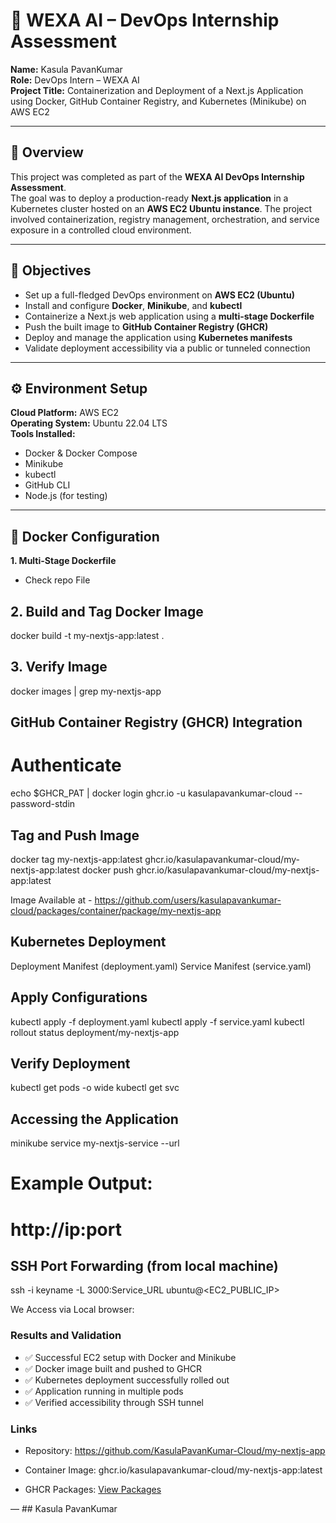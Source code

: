 # 🚀 WEXA AI – DevOps Internship Assessment

**Name:** Kasula PavanKumar  
**Role:** DevOps Intern – WEXA AI  
**Project Title:** Containerization and Deployment of a Next.js Application using Docker, GitHub Container Registry, and Kubernetes (Minikube) on AWS EC2

---

## 📘 Overview
This project was completed as part of the **WEXA AI DevOps Internship Assessment**.  
The goal was to deploy a production-ready **Next.js application** in a Kubernetes cluster hosted on an **AWS EC2 Ubuntu instance**. The project involved containerization, registry management, orchestration, and service exposure in a controlled cloud environment.

---

## 🧩 Objectives
- Set up a full-fledged DevOps environment on **AWS EC2 (Ubuntu)**  
- Install and configure **Docker**, **Minikube**, and **kubectl**  
- Containerize a Next.js web application using a **multi-stage Dockerfile**  
- Push the built image to **GitHub Container Registry (GHCR)**  
- Deploy and manage the application using **Kubernetes manifests**  
- Validate deployment accessibility via a public or tunneled connection  

---

## ⚙️ Environment Setup

**Cloud Platform:** AWS EC2  
**Operating System:** Ubuntu 22.04 LTS  
**Tools Installed:**
- Docker & Docker Compose  
- Minikube  
- kubectl  
- GitHub CLI  
- Node.js (for testing)  

---

## 🐳 Docker Configuration

**1. Multi-Stage Dockerfile**
 - Check repo File
## 2. Build and Tag Docker Image

docker build -t my-nextjs-app:latest .

## 3. Verify Image
docker images | grep my-nextjs-app

## GitHub Container Registry (GHCR) Integration
# Authenticate
echo $GHCR_PAT | docker login ghcr.io -u kasulapavankumar-cloud --password-stdin

## Tag and Push Image
docker tag my-nextjs-app:latest ghcr.io/kasulapavankumar-cloud/my-nextjs-app:latest
docker push ghcr.io/kasulapavankumar-cloud/my-nextjs-app:latest

Image Available at - https://github.com/users/kasulapavankumar-cloud/packages/container/package/my-nextjs-app

## Kubernetes Deployment
Deployment Manifest (deployment.yaml)
Service Manifest (service.yaml)

## Apply Configurations
kubectl apply -f deployment.yaml
kubectl apply -f service.yaml
kubectl rollout status deployment/my-nextjs-app

## Verify Deployment
kubectl get pods -o wide
kubectl get svc

## Accessing the Application
minikube service my-nextjs-service --url
# Example Output:
# http://ip:port

## SSH Port Forwarding (from local machine)
ssh -i keyname -L 3000:Service_URL ubuntu@<EC2_PUBLIC_IP>

We Access via Local browser:


### Results and Validation

- ✅ Successful EC2 setup with Docker and Minikube
- ✅ Docker image built and pushed to GHCR
- ✅ Kubernetes deployment successfully rolled out
- ✅ Application running in multiple pods
- ✅ Verified accessibility through SSH tunnel

### Links

- Repository: https://github.com/KasulaPavanKumar-Cloud/my-nextjs-app

- Container Image: ghcr.io/kasulapavankumar-cloud/my-nextjs-app:latest

- GHCR Packages: [View Packages](https://github.com/KasulaPavanKumar-Cloud?tab=packages)


— ## Kasula PavanKumar
